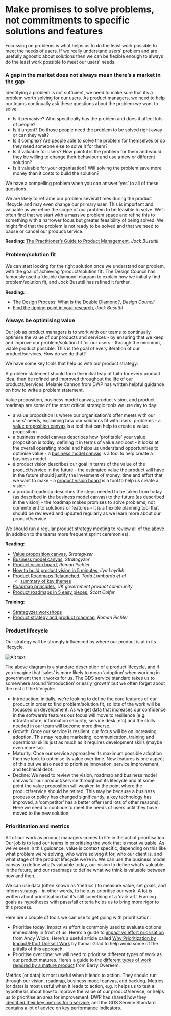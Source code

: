 # Make promises to solve problems, not commitments to specific solutions and features

Focussing on problems is what helps us to do the least work possible to meet the needs of users. If we really understand users’ problem and are usefully agnostic about solutions then we can be flexible enough to always do the least work possible to meet our users’ needs.

### A gap in the market does not always mean there’s a market in the gap

Identifying a problem is not sufficient, we need to make sure that it’s a problem worth solving for our users. As product managers, we need to help our teams continually ask these questions about the problem we want to solve:

- Is it pervasive? Who specifically has the problem and does it affect lots of people?
- Is it urgent? Do those people need the problem to be solved right away or can they wait?
- Is it complex? Are people able to solve the problem for themselves or do they need someone else to solve it for them?
- Is it valuable for users? How painful is the problem for them and would they be willing to change their behaviour and use a new or different solution?
- Is it valuable for your organisation? Will solving the problem save more money than it costs to build the solution?

We have a compelling problem when you can answer ‘yes’ to all of these questions.

We are likely to reframe our problem several times during the product lifecycle and may even change our primary user. This is important and valuable as we refine the scope of our problem to be feasible to solve. We’ll often find that we start with a massive problem space and refine this to something with a narrower focus but greater feasibility of being solved. We might find that the problem is not ready to be solved and that we need to pause or cancel our product/service.

**Reading:** [The Practitioner’s Guide to Product Management](https://www.amazon.co.uk/Practitioners-Guide-Product-Management-Things-ebook/dp/B00LTUC882/ref=tmm_kin_swatch_0?_encoding=UTF8&qid=&sr=), *Jock Busuttil*

### Problem/solution fit

We can start looking for the right solution once we understand our problem, with the goal of achieving ‘product/solution fit’. The Design Council has famously used a ‘double diamond’ diagram to explain how we initially find problem/solution fit, and Jock Busuttil has refined it further.

**Reading:**

- [The Design Process: What is the Double Diamond?](https://www.designcouncil.org.uk/news-opinion/design-process-what-double-diamond), *Design Council*
- [Find the tipping point in your research](https://imanageproducts.uk/2017/06/20/59-find-the-tipping-point-in-your-research/), *Jock Busuttil*

### Always be optimising value

Our job as product managers is to work with our teams to continually optimise the value of our products and services - by ensuring that we keep and improve our problem/solution fit for our users - through the minimum, viable product possible. This is the goal of every iteration of our product/services. How do we do that?

We have some key tools that help us with our product strategy:

A problem statement should form the initial leap of faith for every product idea, then be refined and improved throughout the life of our products/services. Melanie Cannon from DWP has written helpful guidance on how to write a problem statement.

Value proposition, business model canvas, product vision, and product roadmap are some of the most critical strategic tools we use day to day:

- a value proposition is where our organisation's offer meets with our users' needs, explaining how our solutions fit with users' problems - a [value proposition canvas](https://strategyzer.com/canvas/value-proposition-canvas) is a tool that can help to create a value proposition
- a business model canvas describes how 'profitable' your value proposition is today, defining it in terms of value and cost - it looks at the overall operating model and helps us understand opportunities to optimise value - a [business model canvas](https://strategyzer.com/canvas/business-model-canvas) is a tool to help create a business model
- a product vision describes our goal in terms of the value of the product/service in the future - the estimated value the product will have in the future should justify the invesment of money, time and effort that we want to make - a [product vision board](https://www.romanpichler.com/tools/vision-board/) is a tool to help us create a vision
- a product roadmap describes the steps needed to be taken from today (as described in the business model canvas) to the future (as described in the vision) - the roadmap makes promises to solve problems, not commitment to solutions or features - it is a flexible planning tool that should be reviewed and updated regularly as we learn more about our product/service

We should run a regular product strategy meeting to review all of the above (in addition to the teams more frequent sprint ceremonies).

**Reading:**

- [Value proposition canvas](https://strategyzer.com/canvas/value-proposition-canvas), *Strategyzer*
- [Business model canvas](https://strategyzer.com/canvas/business-model-canvas), *Strategyzer*
- [Product vision board](https://www.romanpichler.com/tools/vision-board/), *Roman Pichler*
- [How to build product vision in 5 minutes](https://medium.com/@ilnem/how-to-build-product-vision-in-5-minutes-5fee01547f5c), *Ilya Leyrikh*
- [Product Roadmaps Relaunched](https://www.amazon.co.uk/Product-Roadmaps-Relaunched-Todd-Lombardo/dp/149197172X), *Todd Lombardo et al*
    - [summary of key themes](https://speakerdeck.com/iamctodd/whats-your-roadmap)
- [Roadmap principles](https://www.gov.uk/service-manual/agile-delivery/developing-a-roadmap), *UK government product community*
- [Product roadmaps in 5 easy pieces](https://www.mindtheproduct.com/2018/09/product-roadmaps-in-five-easy-pieces/), *Scott Colfer*

**Training:** 

- [Strategyzer workshops](https://strategyzer.com/training/workshops)
- [Product strategy and product roadmap](http://www.romanpichler.com/training-courses/agile-product-strategy-roadmaps-training-course/), *Roman Pichler*

### Product lifecycle

Our strategy will be strongly influenced by where our product is at in its lifecycle.

![Alt text](https://geileon.com/wp-content/uploads/2015/06/cycle_graph.jpg)

The above diagram is a standard description of a product lifecycle, and if you imagine that ‘sales’ is more likely to mean ‘adoption’ when working in government then it works for us. The GDS service standard takes us to somewhere around ‘introduction’ or early ‘growth’ but we often forget about the rest of the lifecycle:

- Introduction: initially, we’re looking to define the core features of our product in order to find problem/solution fit, so lots of the work will be focussed on development. As we get data that increases our confidence in the software’s features our focus will move to resilience (e.g. infrastructure, information security, service desk, etc) and the skills needed in our team will become more diverse.
- Growth: Once our service is resilient, our focus will be on increasing adoption. This may require marketing, communication, training and operational skills just as much as it requires development skills (maybe even more so).
- Maturity: Once our service approaches its maximum possible adoption then we look to optimise its value over time. New features is one aspect of this but we also need to prioritise innovation, service improvement, and technical debt.
- Decline: We need to review the vision, roadmap and business model canvas for our product/service throughout its lifecycle and at some point the value proposition will weaken to the point where the product/service should be retired. This may be because a business process or policy has changed significantly, a key technology has improved, a ‘competitor’ has a better offer (and lots of other reasons). Here we need to continue to meet the needs of users until they have moved to the new solution.

### Prioritisation and metrics

All of our work as product managers comes to life in the act of prioritisation. Our job is to lead our teams in prioritising the work that is most valuable. As we’ve seen in this guidance, value is context specific, depending on this like what problem we’re solving, who we’re solving it for, who our client is, and what stage of the product lifecycle we’re in. We can use the business model canvas to define what’s valuable today, our vision to define what’s valuable in the future, and our roadmaps to define what we think is valuable between now and then.

We can use data (often known as ‘metrics’) to measure value, set goals, and inform strategy - in other words, to help us prioritise our work. A lot is written about prioritisation but it’s still something of a ‘dark art’. Framing goals as hypotheses with pass/fail criteria helps us to bring more rigor to this process.

Here are a couple of tools we can use to get going with prioritisation:

- Prioritise today: impact vs effort is commonly used to evaluate options immediately in front of us. Here’s a guide to [impact vs effort priorisation](https://www.mindtheproduct.com/2017/07/enter-matrix-lean-prioritisation/) from Andy Wicks. Here’s a useful article called [Why Prioritization by Impact/Effort Doesn’t Work](https://www.linkedin.com/pulse/why-prioritization-impacteffort-doesnt-work-itamar-gilad) by Itamar Gilad to help avoid some of the pitfalls of this approach.
- Prioritise over time: we will need to prioritise different types of work as our product matures. Here’s a guide to the [different types of work required by a mature product](http://www.barryovereem.com/the-backlog-prioritisation-backlog/) from Barry Overeem.

Metrics (or data) is most useful when it leads to action. They should run through our vision, roadmap, business model canvas, and backlog. Metrics (or data) is most useful when it leads to action, e.g. it helps us to test a hypothesis about how to improve the value of our product/service, or helps us to prioritise an area for improvement. DWP has shared how they [identified their key metrics for a service](https://dwpdigital.blog.gov.uk/2017/06/30/helping-teams-identify-their-key-metrics/), and the GDS Service Standard contains a lot of advice on [key performance indicators](https://www.gov.uk/service-manual/service-standard/identify-performance-indicators).
